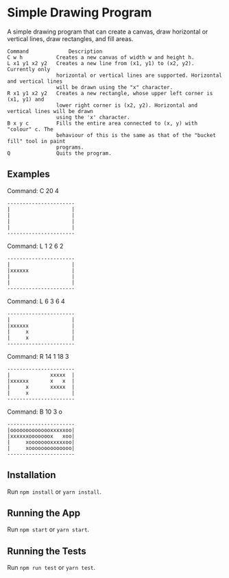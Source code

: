 # Simple Drawing Program
A simple drawing program that can create a canvas, draw horizontal or vertical lines, draw rectangles, and fill areas.

```
Command 		    Description
C w h           Creates a new canvas of width w and height h.
L x1 y1 x2 y2   Creates a new line from (x1, y1) to (x2, y2). Currently only
                horizontal or vertical lines are supported. Horizontal and vertical lines
                will be drawn using the "x" character.
R x1 y1 x2 y2   Creates a new rectangle, whose upper left corner is (x1, y1) and
                lower right corner is (x2, y2). Horizontal and vertical lines will be drawn
                using the 'x' character.
B x y c         Fills the entire area connected to (x, y) with "colour" c. The
                behaviour of this is the same as that of the "bucket fill" tool in paint
                programs.
Q               Quits the program.
```

## Examples
Command: C 20 4
```
----------------------
|                    |
|                    |
|                    |
|                    |
----------------------
```

Command: L 1 2 6 2
```
----------------------
|                    |
|xxxxxx              |
|                    |
|                    |
----------------------
```

Command: L 6 3 6 4
```
----------------------
|                    |
|xxxxxx              |
|     x              |
|     x              |
----------------------
```

Command: R 14 1 18 3
```
----------------------
|             xxxxx  |
|xxxxxx       x   x  |
|     x       xxxxx  |
|     x              |
----------------------
```

Command: B 10 3 o
```
----------------------
|oooooooooooooxxxxxoo|
|xxxxxxooooooox   xoo|
|     xoooooooxxxxxoo|
|     xoooooooooooooo|
----------------------
```

## Installation
Run `npm install` or `yarn install`.

## Running the App
Run `npm start` or `yarn start`.

## Running the Tests
Run `npm run test` or `yarn test`.
